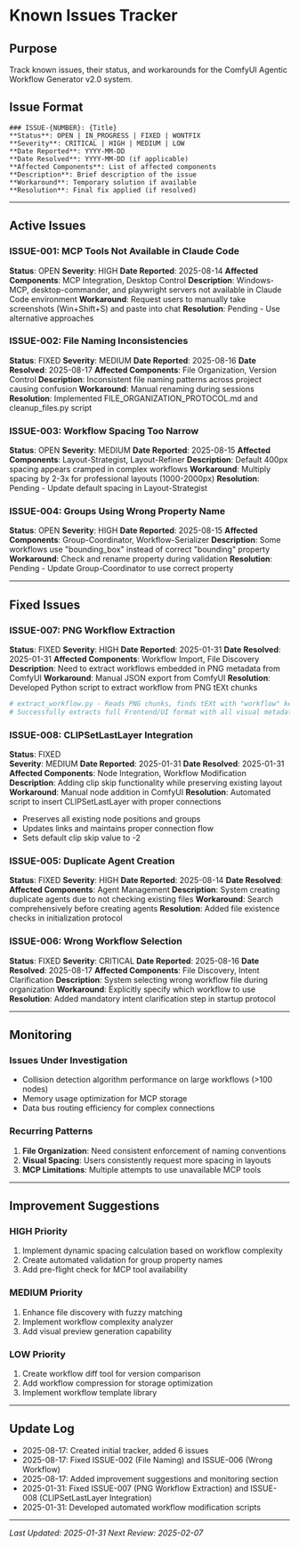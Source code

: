 # Known Issues Tracker

## Purpose
Track known issues, their status, and workarounds for the ComfyUI Agentic Workflow Generator v2.0 system.

## Issue Format
```
### ISSUE-{NUMBER}: {Title}
**Status**: OPEN | IN_PROGRESS | FIXED | WONTFIX
**Severity**: CRITICAL | HIGH | MEDIUM | LOW
**Date Reported**: YYYY-MM-DD
**Date Resolved**: YYYY-MM-DD (if applicable)
**Affected Components**: List of affected components
**Description**: Brief description of the issue
**Workaround**: Temporary solution if available
**Resolution**: Final fix applied (if resolved)
```

---

## Active Issues

### ISSUE-001: MCP Tools Not Available in Claude Code
**Status**: OPEN
**Severity**: HIGH
**Date Reported**: 2025-08-14
**Affected Components**: MCP Integration, Desktop Control
**Description**: Windows-MCP, desktop-commander, and playwright servers not available in Claude Code environment
**Workaround**: Request users to manually take screenshots (Win+Shift+S) and paste into chat
**Resolution**: Pending - Use alternative approaches

### ISSUE-002: File Naming Inconsistencies
**Status**: FIXED
**Severity**: MEDIUM
**Date Reported**: 2025-08-16
**Date Resolved**: 2025-08-17
**Affected Components**: File Organization, Version Control
**Description**: Inconsistent file naming patterns across project causing confusion
**Workaround**: Manual renaming during sessions
**Resolution**: Implemented FILE_ORGANIZATION_PROTOCOL.md and cleanup_files.py script

### ISSUE-003: Workflow Spacing Too Narrow
**Status**: OPEN
**Severity**: MEDIUM
**Date Reported**: 2025-08-15
**Affected Components**: Layout-Strategist, Layout-Refiner
**Description**: Default 400px spacing appears cramped in complex workflows
**Workaround**: Multiply spacing by 2-3x for professional layouts (1000-2000px)
**Resolution**: Pending - Update default spacing in Layout-Strategist

### ISSUE-004: Groups Using Wrong Property Name
**Status**: OPEN
**Severity**: HIGH
**Date Reported**: 2025-08-15
**Affected Components**: Group-Coordinator, Workflow-Serializer
**Description**: Some workflows use "bounding_box" instead of correct "bounding" property
**Workaround**: Check and rename property during validation
**Resolution**: Pending - Update Group-Coordinator to use correct property

---

## Fixed Issues

### ISSUE-007: PNG Workflow Extraction
**Status**: FIXED
**Severity**: HIGH
**Date Reported**: 2025-01-31
**Date Resolved**: 2025-01-31
**Affected Components**: Workflow Import, File Discovery
**Description**: Need to extract workflows embedded in PNG metadata from ComfyUI
**Workaround**: Manual JSON export from ComfyUI
**Resolution**: Developed Python script to extract workflow from PNG tEXt chunks
```python
# extract_workflow.py - Reads PNG chunks, finds tEXt with "workflow" keyword
# Successfully extracts full Frontend/UI format with all visual metadata
```

### ISSUE-008: CLIPSetLastLayer Integration
**Status**: FIXED  
**Severity**: MEDIUM
**Date Reported**: 2025-01-31
**Date Resolved**: 2025-01-31
**Affected Components**: Node Integration, Workflow Modification
**Description**: Adding clip skip functionality while preserving existing layout
**Workaround**: Manual node addition in ComfyUI
**Resolution**: Automated script to insert CLIPSetLastLayer with proper connections
- Preserves all existing node positions and groups
- Updates links and maintains proper connection flow
- Sets default clip skip value to -2

### ISSUE-005: Duplicate Agent Creation
**Status**: FIXED
**Severity**: HIGH
**Date Reported**: 2025-08-14
**Date Resolved**:
**Affected Components**: Agent Management
**Description**: System creating duplicate agents due to not checking existing files
**Workaround**: Search comprehensively before creating agents
**Resolution**: Added file existence checks in initialization protocol

### ISSUE-006: Wrong Workflow Selection
**Status**: FIXED
**Severity**: CRITICAL
**Date Reported**: 2025-08-16
**Date Resolved**: 2025-08-17
**Affected Components**: File Discovery, Intent Clarification
**Description**: System selecting wrong workflow file during organization
**Workaround**: Explicitly specify which workflow to use
**Resolution**: Added mandatory intent clarification step in startup protocol

---

## Monitoring

### Issues Under Investigation
- Collision detection algorithm performance on large workflows (>100 nodes)
- Memory usage optimization for MCP storage
- Data bus routing efficiency for complex connections

### Recurring Patterns
1. **File Organization**: Need consistent enforcement of naming conventions
2. **Visual Spacing**: Users consistently request more spacing in layouts
3. **MCP Limitations**: Multiple attempts to use unavailable MCP tools

---

## Improvement Suggestions

### HIGH Priority
1. Implement dynamic spacing calculation based on workflow complexity
2. Create automated validation for group property names
3. Add pre-flight check for MCP tool availability

### MEDIUM Priority
1. Enhance file discovery with fuzzy matching
2. Implement workflow complexity analyzer
3. Add visual preview generation capability

### LOW Priority
1. Create workflow diff tool for version comparison
2. Add workflow compression for storage optimization
3. Implement workflow template library

---

## Update Log
- 2025-08-17: Created initial tracker, added 6 issues
- 2025-08-17: Fixed ISSUE-002 (File Naming) and ISSUE-006 (Wrong Workflow)
- 2025-08-17: Added improvement suggestions and monitoring section
- 2025-01-31: Fixed ISSUE-007 (PNG Workflow Extraction) and ISSUE-008 (CLIPSetLastLayer Integration)
- 2025-01-31: Developed automated workflow modification scripts

---

*Last Updated: 2025-01-31*
*Next Review: 2025-02-07*